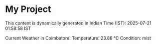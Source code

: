 # My Project

This content is dynamically generated in Indian Time (IST): 2025-07-21 01:58:58 IST


Current Weather in Coimbatore:
Temperature: 23.88 °C
Condition: mist
